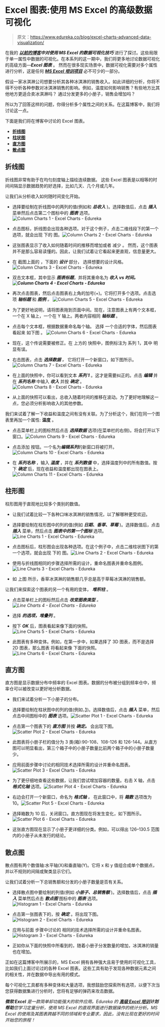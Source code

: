 # Excel 图表:使用 MS Excel 的高级数据可视化

> 原文：<https://www.edureka.co/blog/excel-charts-advanced-data-visualization/>

在我的 [***以前的博客***](https://www.edureka.co/blog/data-visualization-using-excel/)***中对使用 MS Excel 的数据可视化技巧*** 进行了探讨。这些局限于单一属性中数据的可视化。在本系列的这一期中，我们将更多地讨论数据可视化的高级方面—***Excel 图表*** 。 然而在很多现实场景中，数据可视化需要对多个属性进行分析，这是任何 [***MS Excel 培训项目***](https://www.edureka.co/excel-vba-training-course) 必不可少的一部分。

假设一家冰淇淋公司想要分析其各种冰淇淋的销售收入。如此详细的分析，你将不得不分析各种参数对冰淇淋销售的影响。例如，温度如何影响销售？有些地方比其他地方更适合卖冰淇淋吗？ 通过分发更多的小册子，销售会增加吗？

所以为了回答这样的问题，你得分析多个属性之间的关系。在这篇博客中，我们将讨论这一点。

下面是我们将在博客中讨论的 Excel 图表。

*   [**折线图**](#linechart)
*   [**柱状图**](#columnchart)
*   [**直方图**](#histogram)
*   [**散点图**](#scatterplot)

## **折线图**

折线图非常有助于在均匀刻度轴上描绘连续数据。 这些 Excel 图表是以相等的时间间隔显示数据趋势的好选择，比如几天、几个月或几年。

让我们从分析收入如何随时间变化开始。

*   选择要绘制在折线图中的两列的值(例如和 ***总收入*** )。选择数值后，点击 ***插入*** 菜单然后点击第二个图标中的 ***图表*** 选项。![Column Charts 1 - Excel Charts - Edureka](img/dc43543b04825fc7df8cab0e4ccc4c18.png)

*   点击图标，折线图会出现各种选项。对于这个例子，点击二维线段下的第一个选项，就会出现 下的 图。![Column Charts 2 - Excel Charts - Edureka](img/b16ae63c6aa5659e99d1746b53c61e18.png)

*   这张图表显示了收入如何随着时间的推移而增加或者 减少 。 然而，这个图表并不是那么容易读懂的。因此，让我们试着让它看起来更直观，信息量更大。

*   在 截图上面的 ，下面的 ***设计*** 部分， 选择想要的设计风格。![Column Charts 3 - Excel Charts - Edureka](img/00ae05e546c86124e6c4e8f353dac636.png)

*   双击文本框，其中显示 ***图表标题***，并将其重命名为 ***收入 vs 时间。![Column Charts 4 - Excel Charts - Edureka](img/2f23e4fead52fce584d0463804761313.png)*** 

*   再次点击图表，然后点击图表右上角的加号(+)。它将打开多个选项。点击选项 ***轴标题*** 和 ***图例*** *。* ![Column Charts 5 - Excel Charts - Edureka](img/670cd5f007cd60a7940aaeb6389bcf5a.png)

*   为了更好地说明，请将图表拖到页面中间。现在，注意图表上有两个文本框，一个在 X 轴上，一个在 Y 轴上。两者内容相同 ***轴标题*** 。

*   点击每个文本框，根据数据重命名每个轴。 选择 一个合适的字体，然后图表看起来 如下图 。 ![Column Charts 6 - Excel Charts - Edureka](img/7f0a760a8f59269dd935d8fab7c443a2.png)

*   现在，这个传说需要被修正。在 上方的 快照中，图例标注为 系列 1，其中 明显有误。

*   右击图表，点击 ***选择数据*** *。* 它将打开一个新窗口，如下图所示。![Column Charts 7 - Excel Charts - Edureka](img/c5d21d0ccda121a87b7c55581324a069.png)

*   在上面的快照中，你可以看到文本 ***系列 1*** 。这才是需要纠正的。点击 ***编辑*** 并在 ***系列名称*** 中输入 ***收入*** 并按 ***确定*** 。![Column Charts 8 - Excel Charts - Edureka](img/27fa75c606ac203cd6240bab3dfaf928.png)

*   从上面的快照可以看出，总收入随着时间的推移在波动。为了更好地理解这一点，您必须分析影响收入的其他参数。

我们来试着了解一下收益和温度之间有没有关联。为了分析这个，我们在同一个图表里再加一个属性: **温度** 。

*   点击菜单栏上的图标然后点击 ***选择数据*** 选项(在菜单栏的右侧)。将会打开以下窗口。![Column Charts 9 - Excel Charts - Edureka](img/4e59f3f290d89c5e3c9f369f6bfcce18.png)

*   点击添加 按钮。一个名为***编辑系列***的新窗口将被打开。![Column Charts 10 - Excel Charts - Edureka](img/7a8b8b12b884e24d4f4ac6664d784aea.png)

*   在 ***系列名称*** ，输入 ***温度*** ，并在 ***系列数值*** 中，选择温度列中的所有数值。按下 ***确定*** 后，现在收益和温度都出现在图表上。 ![Column Charts 11 - Excel Charts - Edureka](img/2c993d64cf8dda75bfaffea0b804fb07.png)

## **柱形图**

柱形图用于直观地比较多个类别的数值。

*   让我们试着比较一下各种口味冰淇淋的销售情况，以了解哪种更受欢迎。

*   选择要绘制在柱形图中的列的值(例如 ***日期、香草、草莓*** )。选择数值后，点击 ***插入*** 菜单，然后点击 ***图表中的第一个图标*** 选项。![Line Charts 1 - Excel Charts - Edureka](img/e5f4d5d4c25484e4ba1e1d2677a9d798.png)

*   点击图标后，柱形图会出现各种选项。在这个例子中，点击二维柱状图下的第一个选项，就会出现 下的 图。![Line Charts 2 - Excel Charts - Edureka](img/18aaf95f283f3063a6b752ec71b8d86d.png)

*   使用与折线图相同的步骤选择所需的设计，重命名图表并重命名图例。![Line Charts 3 - Excel Charts - Edureka](img/01c2668ab0058ad46f8b96c5eb4c9422.png)

*   如 上图 所示，香草冰淇淋的销售额几乎总是高于草莓冰淇淋的销售额。

让我们来探索这个图表的另一个有用的变体， ***堆积柱*** 。

*   点击菜单栏上的图标然后点击 ***改变图表类型*** *。![Line Charts 4 - Excel Charts - Edureka](img/90f0176e8044666df1f8cdd289a7ddb8.png)* 

*   选择 ***的选项，堆叠列*** 。

*   按下 ***OK*** 后，图表看起来像下面的快照。![Line Charts 5 - Excel Charts - Edureka](img/0698d768ecb6c94f7219f453dec8c564.png)

*   此图表有多种变体。例如，在第一步中，如果选择了 3D 图表，而不是选择 2D 图表，那么图表 将看起来像 下面的快照。 ![Line Charts 6 - Excel Charts - Edureka](img/0d0ebdb741dc696f3901c8e6069d8fc3.png)

## **直方图**

直方图是显示数据分布中频率的 Excel 图表。数据的分布被分组到频率仓中，频率仓可以被改变以更好地分析数据。

*   我们来试着分析一下小册子的分布。

*   选择要绘制在柱状图中的列的值(例如，】)。选择数值后，点击 ***插入*** 菜单，然后点击中间图标中的 ***图表*** 选项。![Scatter Plot 1 - Excel Charts - Edureka](img/f9fae1904ed64b17216deec09cc28199.png)

*   点击第一个图表下的 ***直方图*** 并按 ***确定。*** 会出现下图。![Scatter Plot 2 - Excel Charts - Edureka](img/e14658ca792626d6d510504057208d43.png)

*   此图表将小册子栏的值分为 3 类(箱):90-108、108-126 和 126-144。从直方图可以明显看出，第三个箱子中的小册子数量比前两个箱子中的小册子数量少。

*   应用前面步骤中讨论的相同技术选择所需的设计并重命名图表。![Scatter Plot 3 - Excel Charts - Edureka](img/fada66011750295b7efbb147e6c834e6.png)

*   为了更仔细地查看这些数据，让我们尝试增加容器的数量。右击 X 轴，点击 ***格式化轴*** 选项。![Scatter Plot 4 - Excel Charts - Edureka](img/4e6a4faa206522c10d2c6b97414af6bc.png)

*   右边会打开一个新窗口，命名为 ***格式轴*** *。* 在此窗口中，将 ***箱数*** 选项改为 10。![Scatter Plot 5 - Excel Charts - Edureka](img/2fc062898ed9418b55f7896a1070e611.png)

*   选择箱数为 10 后，关闭窗口。直方图现在将发生变化，如下图所示。 ![Scatter Plot 6 - Excel Charts - Edureka](img/2cbfa5fe7f98e5d3f92f0f04a9bf897f.png)

*   这张直方图现在显示了小册子更详细的分类。例如，可以得出 126–130.5 范围内的小册子从未发行的结论。

## **散点图**

散点图有两个数值轴:水平轴(X)和垂直轴(Y)。它将 x 和 y 值组合成单个数据点，并以不规则的间隔或聚类显示它们。

让我们试着分析一下总销售额和分发的小册子数量是否有关系。

*   选择散点图中要绘制的列值(例如 ***小册子、总销售额*** )。选择数值后，点击 ***插入*** 菜单然后点击 ***散点图*** 图标中的 ***图表*** 选项。![Histogram 1 - Excel Charts - Edureka](img/7602229c966cb6c96e7eb7b171dda68d.png)

*   点击第一张图表下的，按 ***确定*** 。将出现下图。![Histogram 2 - Excel Charts - Edureka](img/7d18769fae6954f474521d88a5edd205.png)

*   应用与前面 步骤中讨论的 相同的技术选择所需的设计并重命名图表。![Histogram 3 - Excel Charts - Edureka](img/4f8f3c70284b6b0f9813c8c9560d956a.png)

*   正如你从下面的快照中所看到的，随着小册子分发数量的增加，冰淇淋的销量也在增加。

正如在这篇博客中所展示的，MS Excel 拥有各种强大且易于使用的可视化工具，比如我们上面讨论过的各种 Excel 图表。这些工具有助于发现各种数据元素之间的相关性，并在数据中导出有用的模式。

每个可视化工具都有多种变体和大量选项，我想鼓励您探索所有选项，以便下次当您获得数据集进行分析时，您将有足够的弹药来攻击数据。

***微软 Excel** 是一款简单却功能强大的软件应用。Edureka 的 **[高级 Excel 培训](https://www.edureka.co/excel-vba-training-course)计划帮助**您学习定量分析，使用 MS Excel 的直观界面进行数据操作的统计分析。MS Excel 的使用及其图表跨越不同的领域和专业要求，因此，没有比现在更好的时间开始您的旅程！*